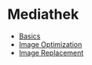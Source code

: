 # Mediathek

  - [Basics](04_mediathek/01_basics.md) 
  - [Image Optimization](04_mediathek/02_image_optimization.md) 
  - [Image Replacement](04_mediathek/03_image_replacement.md) 
